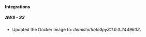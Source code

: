 
#### Integrations

##### AWS - S3

- Updated the Docker image to: *demisto/boto3py3:1.0.0.2449603*.